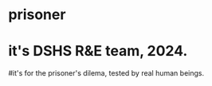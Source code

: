 # prisoner
# it's DSHS R&E team, 2024.
#it's for the prisoner's dilema, tested by real human beings.
